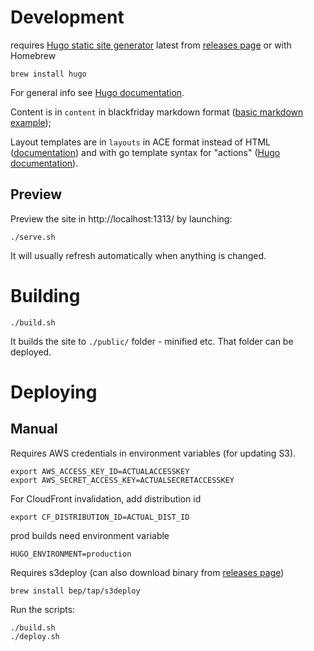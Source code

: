 # Development

requires [Hugo static site generator](https://gohugo.io) latest from [releases page](https://github.com/gohugoio/hugo/releases) or with Homebrew

```
brew install hugo
```

For general info see [Hugo documentation](https://gohugo.io/documentation/).

Content is in `content` in blackfriday markdown format ([basic markdown example](https://github.com/markdownlint/markdownlint/blob/master/example/markdown_spec.md));

Layout templates are in `layouts` in ACE format instead of HTML ([documentation](https://github.com/yosssi/ace/blob/master/documentation/syntax.md)) and with go template syntax for "actions" ([Hugo documentation](https://gohugo.io/templates/introduction/)).

## Preview

Preview the site in http://localhost:1313/ by launching:
```
./serve.sh
```

It will usually refresh automatically when anything is changed.

# Building

```
./build.sh
```

It builds the site to `./public/` folder - minified etc.
That folder can be deployed.

# Deploying

## Manual

Requires AWS credentials in environment variables (for updating S3).

```
export AWS_ACCESS_KEY_ID=ACTUALACCESSKEY
export AWS_SECRET_ACCESS_KEY=ACTUALSECRETACCESSKEY
```

For CloudFront invalidation, add distribution id

```
export CF_DISTRIBUTION_ID=ACTUAL_DIST_ID
```

prod builds need environment variable

```
HUGO_ENVIRONMENT=production
```

Requires s3deploy (can also download binary from [releases page](https://github.com/bep/s3deploy/releases/))

```
brew install bep/tap/s3deploy
```

Run the scripts:

```
./build.sh
./deploy.sh
```
